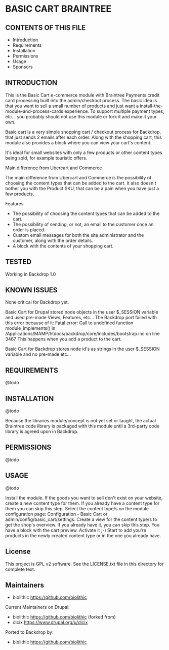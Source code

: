BASIC CART BRAINTREE
===========

CONTENTS OF THIS FILE
---------------------

 - Introduction
 - Requirements
 - Installation
 - Permissions
 - Usage
 - Sponsors

INTRODUCTION
------------

This is the Basic Cart e-commerce module with Braintree Payments credit card processing built into the admin/checkout process.
The basic idea is that you want to sell a small number of products and just want a install-the-module-and-process-cards experience.
To support multiple payment types, etc... you probably should not use this module or fork it and make it your own.

Basic cart is a very simple shopping cart / checkout process for Backdrop,
that just sends 2 emails after each order. Along with the shopping cart,
this module also provides a block where you can view your cart's content.

It's ideal for small websites with only a few products or other content types
being sold, for example touristic offers.

Main difference from Ubercart and Commerce

The main difference from Ubercart and Commerce is the possibility of choosing
the content types that can be added to the cart. It also doesn't bother you
with the Product SKU, that can be a pain when you have just a few products.

Features

* The possibility of choosing the content types that can be added to the cart.
* The possibility of sending, or not, an email to the customer once an order is placed.
* Custom email messages for both the site administrator and the customer, along with the order details.
* A block with the contents of your shopping cart.

TESTED
-----

Working in Backdrop 1.0


KNOWN ISSUES
---------------------

None critical for Backdrop yet.

Basic Cart for Drupal stored node objects in the user $_SESSION variable and used pre-made Views, Features, etc...
The Backdrop port failed with this error because of it:
Fatal error: Call to undefined function module_implements() in /Applications/MAMP/htdocs/backdrop/core/includes/bootstrap.inc on line 3467
This happens when you add a product to the cart.

Basic Cart for Backdrop stores node id's as strings in the user $_SESSION variable and no pre-made etc...

REQUIREMENTS
------------

@todo

INSTALLATION
------------

@todo

Because the libraries module/concept is not yet set or taught, the actual Braintree code library is packaged with this module until a 3rd-party code library is agreed upon in Backdrop.

PERMISSIONS
------------

@todo

USAGE
-----

@todo

Install the module.
If the goods you want to sell don't exist on your website, create a new content type for them. If you already have a content type for them you can skip this step.
Select the content type/s on the module configuration page: Configuration - Basic Cart or admin/config/basic_cart/settings.
Create a view for the content type/s to get the shop's overview. If you already have it, you can skip this step.
You have a block with the cart preview. Activate it ;-)
Start to add you're products in the newly created content type or in the one you already have.

License
-------

This project is GPL v2 software. See the LICENSE.txt file in this directory for
complete text.

Maintainers
-----------

- biolithic <https://github.com/biolithic>

Current Maintainers on Drupal:

- biolithic <https://github.com/biolithic>
(forked from)
 - dicix <https://www.drupal.org/u/dicix>

Ported to Backdrop by:

 - biolithic <https://github.com/biolithic>
